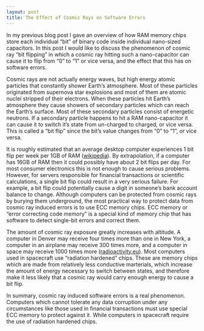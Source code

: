 ```yaml
---
layout: post
title: The Effect of Cosmic Rays on Software Errors
---
```


In my previous blog post I gave an overview of how RAM memory chips store each individual “bit” of binary code inside individual nano-sized capacitors.  In this post I would like to discuss the phenomenon of cosmic ray “bit flipping” in which a cosmic ray hitting such a nano-capacitor can cause it to flip from “0” to “1” or vice versa, and the effect that this has on software errors.

Cosmic rays are not actually energy waves, but high energy atomic particles that constantly shower Earth’s atmosphere.  Most of these particles originated from supernova star explosions and most of them are atomic nuclei stripped of their electrons.  When these particles hit Earth’s atmosphere they cause showers of secondary particles which can reach the Earth’s surface.  Most of these secondary particles consist of energetic neutrons.  If a secondary particle happens to hit a RAM nano-capacitor it can cause it to switch it’s state from un-charged to charged, or vice versa.  This is called a “bit flip” since the bit’s value changes from “0” to “1”, or vice versa.

It is roughly estimated that an average desktop computer experiences 1 bit flip per week per 1GB of RAM ([wikipedia](https://en.wikipedia.org/wiki/Soft_error)).  By extrapolation, if a computer has 16GB of RAM then it could possibly have about 2 bit flips per day.  For most consumer electronics this is not enough to cause serious problems.  However, for servers responsible for financial transactions or scientific calculations, a single bit flip could result in a very serious failure.  For example, a bit flip could potentially cause a digit in someone’s bank account balance to change.  Although computers can be protected from cosmic rays by burying them underground, the most practical way to protect data from cosmic ray induced errors is to use ECC memory chips.  ECC memory or “error correcting code memory” is a special kind of memory chip that has software to detect single-bit errors and correct them.

The amount of cosmic ray exposure greatly increases with altitude.  A computer in Denver may receive four times more than one in New York, a computer in an airplane may receive 300 times more, and a computer in space may receive 1000 times more ([radioactivity.eu](http://www.radioactivity.eu.com/site/pages/Dose_Cosmic.htm)).  Most computers used in spacecraft use “radiation hardened” chips.  These are memory chips which are made from relatively less conductive marterials, which increase the amount of energy necessary to switch between states, and therefore make it less likely that a cosmic ray would carry enough energy to cause a bit flip.

In summary, cosmic ray induced software errors is a real phenomenon.  Computers which cannot tolerate any data corruption under any circumstances like those used in financial transactions must use special ECC memory to protect against it.  While computers in spacecraft require the use of radiation hardened chips.

